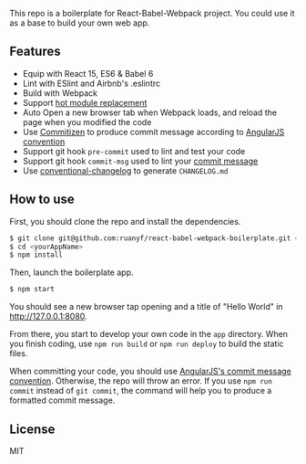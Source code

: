 This repo is a boilerplate for React-Babel-Webpack project. You could use it as a base to build your own web app.

## Features

- Equip with React 15, ES6 & Babel 6
- Lint with ESlint and Airbnb's .eslintrc
- Build with Webpack
- Support [hot module replacement](https://webpack.github.io/docs/hot-module-replacement.html)
- Auto Open a new browser tab when Webpack loads, and reload the page when you modified the code
- Use [Commitizen](https://github.com/commitizen/cz-cli) to produce commit message according to [AngularJS convention](https://github.com/angular/angular.js/blob/master/CONTRIBUTING.md#-git-commit-guidelines)
- Support git hook `pre-commit` used to lint and test your code
- Support git hook `commit-msg` used to lint your [commit message](https://github.com/kentcdodds/validate-commit-msg)
- Use [conventional-changelog](https://github.com/ajoslin/conventional-changelog) to generate `CHANGELOG.md`

## How to use

First, you should clone the repo and install the dependencies.

```bash
$ git clone git@github.com:ruanyf/react-babel-webpack-boilerplate.git <yourAppName>
$ cd <yourAppName>
$ npm install
```

Then, launch the boilerplate app.

```bash
$ npm start
```

You should see a new browser tap opening and a title of "Hello World" in http://127.0.0.1:8080.

From there, you start to develop your own code in the `app` directory. When you finish coding, use `npm run build` or `npm run deploy` to build the static files.

When committing your code, you should use [AngularJS's commit message convention](https://github.com/angular/angular.js/blob/master/CONTRIBUTING.md#-git-commit-guidelines). Otherwise, the repo will throw an error. If you use `npm run commit` instead of `git commit`, the command will help you to produce a formatted commit message.

## License

MIT
